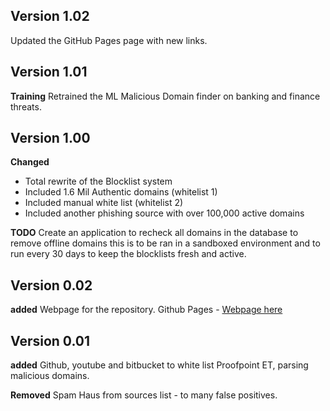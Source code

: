 ## **__Version 1.02__**
Updated the GitHub Pages page with new links.


## **__Version 1.01__**
__Training__
Retrained the ML Malicious Domain finder on banking and finance threats.


## **__Version 1.00__**
__Changed__
* Total rewrite of the Blocklist system
* Included 1.6 Mil Authentic domains (whitelist 1)
* Included manual white list (whitelist 2)
* Included another phishing source with over 100,000 active domains

__TODO__
Create an application to recheck all domains in the database to remove offline domains
this is to be ran in a sandboxed environment and to run every 30 days to keep the blocklists 
fresh and active.

## **__Version 0.02__**
__added__
Webpage for the repository.
Github Pages - [Webpage here](https://tempest-solutions-company.github.io/pihole_blocklists/)

## **__Version 0.01__**
__added__
Github, youtube and bitbucket to white list
Proofpoint ET, parsing malicious domains.

__Removed__
Spam Haus from sources list - to many false positives.



